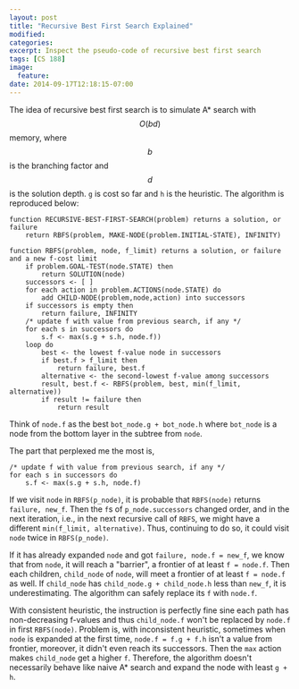```yaml
---
layout: post
title: "Recursive Best First Search Explained"
modified:
categories:
excerpt: Inspect the pseudo-code of recursive best first search
tags: [CS 188]
image:
  feature:
date: 2014-09-17T12:18:15-07:00
---
```


The idea of recursive best first search is to simulate A* search with $$O(bd)$$ memory, where $$b$$ is the branching factor and $$d$$ is the solution depth. `g` is cost so far and `h` is the heuristic. The algorithm is reproduced below:

    function RECURSIVE-BEST-FIRST-SEARCH(problem) returns a solution, or failure
        return RBFS(problem, MAKE-NODE(problem.INITIAL-STATE), INFINITY)

    function RBFS(problem, node, f_limit) returns a solution, or failure and a new f-cost limit
        if problem.GOAL-TEST(node.STATE) then
            return SOLUTION(node)
        successors <- [ ]
        for each action in problem.ACTIONS(node.STATE) do
            add CHILD-NODE(problem,node,action) into successors
        if successors is empty then
            return failure, INFINITY
        /* update f with value from previous search, if any */
        for each s in successors do
            s.f <- max(s.g + s.h, node.f))
        loop do
            best <- the lowest f-value node in successors
            if best.f > f_limit then
                return failure, best.f
            alternative <- the second-lowest f-value among successors
            result, best.f <- RBFS(problem, best, min(f_limit, alternative))
            if result != failure then
                return result

Think of `node.f` as the best `bot_node.g + bot_node.h` where `bot_node` is a node from the bottom layer in the subtree from `node`.

The part that perplexed me the most is,

    /* update f with value from previous search, if any */
    for each s in successors do
        s.f <- max(s.g + s.h, node.f)

If we visit `node` in `RBFS(p_node)`, it is probable that `RBFS(node)` returns `failure, new_f`. Then the `f`s of `p_node.successors` changed order, and in the next iteration, i.e., in the next recursive call of `RBFS`, we might have a different `min(f_limit, alternative)`. Thus, continuing to do so, it could visit `node` twice in `RBFS(p_node)`.

If it has already expanded `node` and got `failure, node.f = new_f`, we know that from `node`, it will reach a "barrier", a frontier of at least `f = node.f`. Then each children, `child_node` of `node`, will meet a frontier of at least `f = node.f` as well. If `child_node` has `child_node.g + child_node.h` less than `new_f`, it is underestimating. The algorithm can safely replace its `f` with `node.f`.

With consistent heuristic, the instruction is perfectly fine sine each path has non-decreasing f-values and thus `child_node.f` won't be replaced by `node.f` in first `RBFS(node)`. Problem is, with inconsistent heuristic, sometimes when `node` is expanded at the first time, `node.f = f.g + f.h` isn't a value from frontier, moreover, it didn't even reach its successors. Then the `max` action makes `child_node` get a higher `f`. Therefore, the algorithm doesn't necessarily behave like naive A* search and expand the node with least `g + h`.
